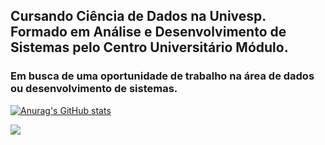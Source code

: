 ## Cursando Ciência de Dados na Univesp. Formado em Análise e Desenvolvimento de Sistemas pelo Centro Universitário Módulo.
### Em busca de uma oportunidade de trabalho na área de dados ou desenvolvimento de sistemas.

[![Anurag's GitHub stats](https://github-readme-stats.vercel.app/api?username=RaphaelMolina&show_icons=true&theme=gruvbox)](https://github.com/RaphaelMolina/github-readme-stats)

[<img src="https://img.shields.io/badge/linkedin-%230077B5.svg?&style=for-the-badge&logo=linkedin&logoColor=white" />](https://www.linkedin.com/in/raphael-molina/)
